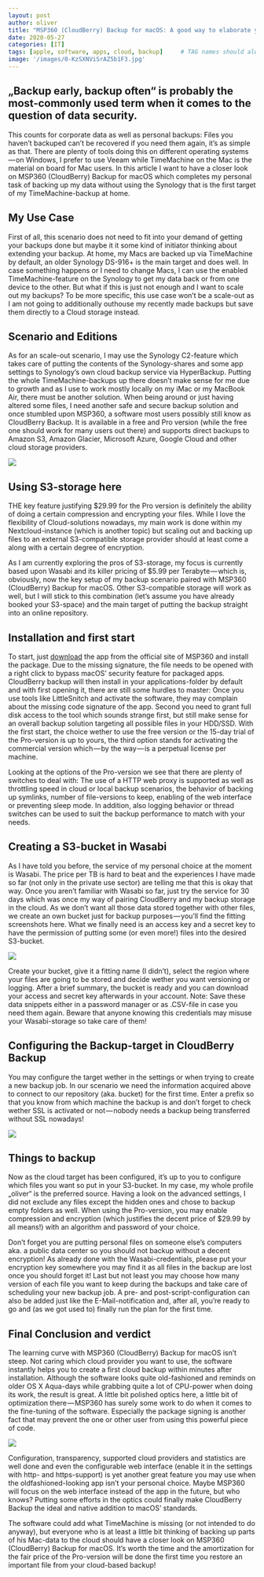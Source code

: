 ```yaml
---
layout: post
author: oliver
title: "MSP360 (CloudBerry) Backup for macOS: A good way to elaborate your backup strategy"
date: 2020-05-27
categories: [IT]
tags: [apple, software, apps, cloud, backup]     # TAG names should always be lowercase
image: '/images/0-KzSXNViSrAZ5b1F3.jpg'
---
```


## „Backup early, backup often“ is probably the most-commonly used term when it comes to the question of data security.

This counts for corporate data as well as personal backups: Files you haven’t backuped can’t be recovered if you need them again, it’s as simple as that. There are plenty of tools doing this on different operating systems — on Windows, I prefer to use Veeam while TimeMachine on the Mac is the material on board for Mac users. In this article I want to have a closer look on MSP360 (CloudBerry) Backup for macOS which completes my personal task of backing up my data without using the Synology that is the first target of my TimeMachine-backup at home.

My Use Case
-----------

First of all, this scenario does not need to fit into your demand of getting your backups done but maybe it it some kind of initiator thinking about extending your backup. At home, my Macs are backed up via TimeMachine by default, an older Synology DS-916+ is the main target and does well. In case something happens or I need to change Macs, I can use the enabled TimeMachine-feature on the Synology to get my data back or from one device to the other. But what if this is just not enough and I want to scale out my backups? To be more specific, this use case won’t be a scale-out as I am not going to additionally outhouse my recently made backups but save them directly to a Cloud storage instead.

Scenario and Editions
---------------------

As for an scale-out scenario, I may use the Synology C2-feature which takes care of putting the contents of the Synology-shares and some app settings to Synology’s own cloud backup service via HyperBackup. Putting the whole TimeMachine-backups up there doesn’t make sense for me due to growth and as I use to work mostly locally on my iMac or my MacBook Air, there must be another solution. When being around or just having altered some files, I need another safe and secure backup solution and once stumbled upon MSP360, a software most users possibly still know as CloudBerry Backup. It is available in a free and Pro version (while the free one should work for many users out there) and supports direct backups to Amazon S3, Amazon Glacier, Microsoft Azure, Google Cloud and other cloud storage providers.

![](../images/1-XcS86SFWoZwBXbu1CWMphw.jpg)

Using S3-storage here
---------------------

THE key feature justifying $29.99 for the Pro version is definitely the ability of doing a certain compression and encrypting your files. While I love the flexibility of Cloud-solutions nowadays, my main work is done within my Nextcloud-instance (which is another topic) but scaling out and backing up files to an external S3-compatible storage provider should at least come a along with a certain degree of encryption.

As I am currently exploring the pros of S3-storage, my focus is currently based upon Wasabi and its killer pricing of $5.99 per Terabyte — which is, obviously, now the key setup of my backup scenario paired with MSP360 (CloudBerry) Backup for macOS. Other S3-compatible storage will work as well, but I will stick to this combination (let’s assume you have already booked your S3-space) and the main target of putting the backup straight into an online repository.

Installation and first start
----------------------------

To start, just [download](https://www.msp360.com/download.aspx?prod=cbbmac) the app from the official site of MSP360 and install the package. Due to the missing signature, the file needs to be opened with a right click to bypass macOS’ security feature for packaged apps. CloudBerry backup will then install in your applications-folder by default and with first opening it, there are still some hurdles to master: Once you use tools like LittleSnitch and activate the software, they may complain about the missing code signature of the app. Second you need to grant full disk access to the tool which sounds strange first, but still make sense for an overall backup solution targeting all possible files in your HDD/SSD. With the first start, the choice wether to use the free version or the 15-day trial of the Pro-version is up to yours, the third option stands for activating the commercial version which — by the way — is a perpetual license per machine.

Looking at the options of the Pro-version we see that there are plenty of switches to deal with: The use of a HTTP web proxy is supported as well as throttling speed in cloud or local backup scenarios, the behavior of backing up symlinks, number of file-versions to keep, enabling of the web interface or preventing sleep mode. In addition, also logging behavior or thread switches can be used to suit the backup performance to match with your needs.

Creating a S3-bucket in Wasabi
------------------------------

As I have told you before, the service of my personal choice at the moment is Wasabi. The price per TB is hard to beat and the experiences I have made so far (not only in the private use sector) are telling me that this is okay that way. Once you aren’t familiar with Wasabi so far, just try the service for 30 days which was once my way of pairing CloudBerry and my backup storage in the cloud. As we don’t want all those data stored together with other files, we create an own bucket just for backup purposes — you’ll find the fitting screenshots here. What we finally need is an access key and a secret key to have the permission of putting some (or even more!) files into the desired S3-bucket.

![](../images/1-xKESzEMek1g1XKAOdterAw.jpg)

Create your bucket, give it a fitting name (I didn’t), select the region where your files are going to be stored and decide wether you want versioning or logging. After a brief summary, the bucket is ready and you can download your access and secret key afterwards in your account. Note: Save these data snippets either in a password manager or as .CSV-file in case you need them again. Beware that anyone knowing this credentials may misuse your Wasabi-storage so take care of them!

Configuring the Backup-target in CloudBerry Backup
--------------------------------------------------

You may configure the target wether in the settings or when trying to create a new backup job. In our scenario we need the information acquired above to connect to our repository (aka. bucket) for the first time. Enter a prefix so that you know from which machine the backup is and don’t forget to check wether SSL is activated or not — nobody needs a backup being transferred without SSL nowadays!

![](../images/1-A7QSEoq3br3VnygXIZ7GQQ.jpg)

Things to backup
----------------

Now as the cloud target has been configured, it’s up to you to configure which files you want so put in your S3-bucket. In my case, my whole profile „oliver“ is the preferred source. Having a look on the advanced settings, I did not exclude any files except the hidden ones and chose to backup empty folders as well. When using the Pro-version, you may enable compression and encryption (which justifies the decent price of $29.99 by all means!) with an algorithm and password of your choice.

Don’t forget you are putting personal files on someone else’s computers aka. a public data center so you should not backup without a decent encryption! As already done with the Wasabi-credentials, please put your encryption key somewhere you may find it as all files in the backup are lost once you should forget it! Last but not least you may choose how many version of each file you want to keep during the backups and take care of scheduling your new backup job. A pre- and post-script-configuration can also be added just like the E-Mail-notification and, after all, you’re ready to go and (as we got used to) finally run the plan for the first time.

Final Conclusion and verdict
----------------------------

The learning curve with MSP360 (CloudBerry) Backup for macOS isn’t steep. Not caring which cloud provider you want to use, the software instantly helps you to create a first cloud backup within minutes after installation. Although the software looks quite old-fashioned and reminds on older OS X Aqua-days while grabbing quite a lot of CPU-power when doing its work, the result is great. A little bit polished optics here, a little bit of optimization there — MSP360 has surely some work to do when it comes to the fine-tuning of the software. Especially the package signing is another fact that may prevent the one or other user from using this powerful piece of code.

![](../images/1-cEh-iaJBJyYIohSCqrD2-w.jpg)

Configuration, transparency, supported cloud providers and statistics are well done and even the configurable web interface (enable it in the settings with http- and https-support) is yet another great feature you may use when the oldfashioned-looking app isn’t your personal choice. Maybe MSP360 will focus on the web interface instead of the app in the future, but who knows? Putting some efforts in the optics could finally make CloudBerry Backup the ideal and native addition to macOS’ standards.

The software could add what TimeMachine is missing (or not intended to do anyway), but everyone who is at least a little bit thinking of backing up parts of his Mac-data to the cloud should have a closer look on MSP360 (CloudBerry) Backup for macOS. It’s worth the time and the amortization for the fair price of the Pro-version will be done the first time you restore an important file from your cloud-based backup!